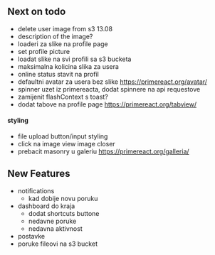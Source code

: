 ## Next on todo

- delete user image from s3 13.08
- description of the image?
- loaderi za slike na profile page
- set profile picture
- loadat slike na svi profili sa s3 bucketa
- maksimalna kolicina slika za usera
- online status stavit na profil
- defaultni avatar za usera bez slike https://primereact.org/avatar/
- spinner uzet iz primereacta, dodat spinnere na api requestove
- zamijenit flashContext s toast?
- dodat tabove na profile page https://primereact.org/tabview/

#### styling

- file upload button/input styling
- click na image view image closer
- prebacit masonry u galeriu https://primereact.org/galleria/

## New Features

- notifications
  - kad dobije novu poruku
- dashboard do kraja
  - dodat shortcuts buttone
  - nedavne poruke
  - nedavna aktivnost
- postavke
- poruke fileovi na s3 bucket
